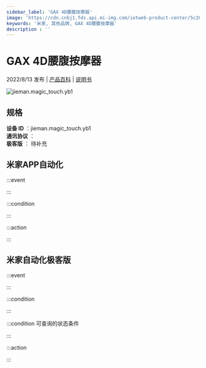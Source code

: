 ```yaml
---
sidebar_label: 'GAX 4D腰腹按摩器'
image: 'https://cdn.cnbj1.fds.api.mi-img.com/iotweb-product-center/5c20dfb5a006268baf1c74cb101a795f_1658971186969.png?GalaxyAccessKeyId=AKVGLQWBOVIRQ3XLEW&Expires=9223372036854775807&Signature=Z0zXiSniPq0hwa4OzWStRJun1xw='
keywords: '米家, 其他品牌, GAX 4D腰腹按摩器'
description : ''
---
```

# GAX 4D腰腹按摩器

2022/8/13 发布 | [产品百科](https://home.mi.com/webapp/content/baike/product/index.html?model=jieman.magic_touch.yb1/) | [说明书](https://home.mi.com/views/introduction.html?model=jieman.magic_touch.yb1&region=cn)

![jieman.magic_touch.yb1](https://cdn.cnbj1.fds.api.mi-img.com/iotweb-product-center/5c20dfb5a006268baf1c74cb101a795f_1658971186969.png?GalaxyAccessKeyId=AKVGLQWBOVIRQ3XLEW&Expires=9223372036854775807&Signature=Z0zXiSniPq0hwa4OzWStRJun1xw=)

## 规格  
> 
**设备 ID** ：jieman.magic_touch.yb1  
**通讯协议** ：  
**极客版**  ： 待补充 


## 米家APP自动化  

:::event  

:::

:::condition  

:::

:::action   

:::

## 米家自动化极客版  

:::event  

:::

:::condition  

:::

:::condition 可查询的状态条件  

:::

:::action  

:::

        
